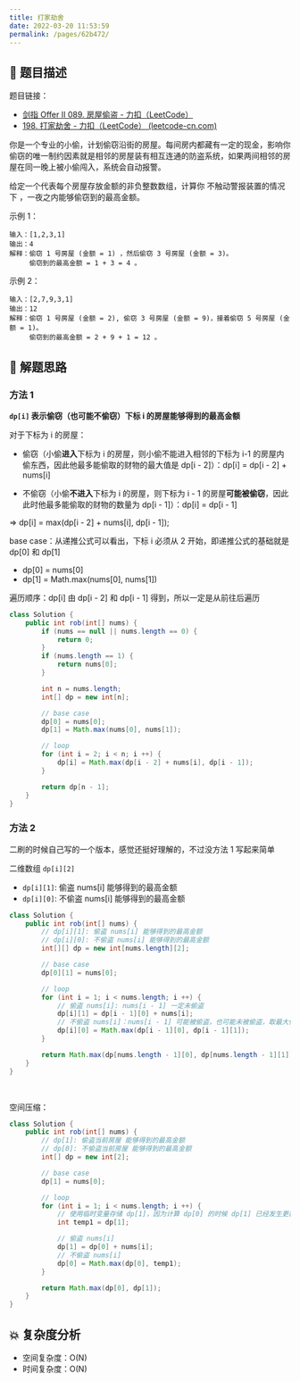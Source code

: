 ```yaml
---
title: 打家劫舍
date: 2022-03-20 11:53:59
permalink: /pages/62b472/
---
```


## 📃 题目描述

题目链接：

- [剑指 Offer II 089. 房屋偷盗 - 力扣（LeetCode）](https://leetcode.cn/problems/Gu0c2T/)
- [198. 打家劫舍 - 力扣（LeetCode） (leetcode-cn.com)](https://leetcode-cn.com/problems/house-robber/)

你是一个专业的小偷，计划偷窃沿街的房屋。每间房内都藏有一定的现金，影响你偷窃的唯一制约因素就是相邻的房屋装有相互连通的防盗系统，如果两间相邻的房屋在同一晚上被小偷闯入，系统会自动报警。

给定一个代表每个房屋存放金额的非负整数数组，计算你 不触动警报装置的情况下 ，一夜之内能够偷窃到的最高金额。

示例 1：

```
输入：[1,2,3,1]
输出：4
解释：偷窃 1 号房屋 (金额 = 1) ，然后偷窃 3 号房屋 (金额 = 3)。
     偷窃到的最高金额 = 1 + 3 = 4 。
```

示例 2：

```
输入：[2,7,9,3,1]
输出：12
解释：偷窃 1 号房屋 (金额 = 2), 偷窃 3 号房屋 (金额 = 9)，接着偷窃 5 号房屋 (金额 = 1)。
     偷窃到的最高金额 = 2 + 9 + 1 = 12 。
```

## 🔔 解题思路

### 方法 1

**`dp[i]` 表示偷窃（也可能不偷窃）下标 i 的房屋能够得到的最高金额**

对于下标为 i 的房屋：

- 偷窃（小偷**进入**下标为 i 的房屋，则小偷不能进入相邻的下标为 i-1 的房屋内偷东西，因此他最多能偷取的财物的最大值是 dp[i - 2]）：dp[i] = dp[i - 2] + nums[i]

- 不偷窃（小偷**不进入**下标为 i 的房屋，则下标为 i - 1 的房屋**可能被偷窃**，因此此时他最多能偷取的财物的数量为 dp[i - 1]）：dp[i] = dp[i - 1] 


=> dp[i] = max(dp[i - 2] + nums[i], dp[i - 1]);

base case：从递推公式可以看出，下标 i 必须从 2 开始，即递推公式的基础就是 dp[0] 和 dp[1]

- dp[0] = nums[0]
- dp[1] = Math.max(nums[0], nums[1])

遍历顺序：dp[i] 由 dp[i - 2] 和 dp[i - 1] 得到，所以一定是从前往后遍历


```java
class Solution {
    public int rob(int[] nums) {
        if (nums == null || nums.length == 0) {
            return 0;
        }
        if (nums.length == 1) {
            return nums[0];
        }

        int n = nums.length;
        int[] dp = new int[n];

        // base case
        dp[0] = nums[0];
        dp[1] = Math.max(nums[0], nums[1]);

        // loop
        for (int i = 2; i < n; i ++) {
            dp[i] = Math.max(dp[i - 2] + nums[i], dp[i - 1]);
        }

        return dp[n - 1];
    }
}
```

### 方法 2

二刷的时候自己写的一个版本，感觉还挺好理解的，不过没方法 1 写起来简单

二维数组 `dp[i][2]`

- `dp[i][1]`: 偷盗 nums[i] 能够得到的最高金额
- `dp[i][0]`: 不偷盗 nums[i] 能够得到的最高金额

```java
class Solution {
    public int rob(int[] nums) {
        // dp[i][1]: 偷盗 nums[i] 能够得到的最高金额
        // dp[i][0]: 不偷盗 nums[i] 能够得到的最高金额
        int[][] dp = new int[nums.length][2];

        // base case
        dp[0][1] = nums[0];

        // loop
        for (int i = 1; i < nums.length; i ++) {
            // 偷盗 nums[i]: nums[i - 1] 一定未偷盗
            dp[i][1] = dp[i - 1][0] + nums[i];
            // 不偷盗 nums[i]：nums[i - 1] 可能被偷盗，也可能未被偷盗，取最大值
            dp[i][0] = Math.max(dp[i - 1][0], dp[i - 1][1]);
        }

        return Math.max(dp[nums.length - 1][0], dp[nums.length - 1][1]);
    }
}
```

<br>

空间压缩：

```java
class Solution {
    public int rob(int[] nums) {
        // dp[1]: 偷盗当前房屋 能够得到的最高金额
        // dp[0]: 不偷盗当前房屋 能够得到的最高金额
        int[] dp = new int[2];

        // base case
        dp[1] = nums[0];

        // loop
        for (int i = 1; i < nums.length; i ++) {
            // 使用临时变量存储 dp[1]，因为计算 dp[0] 的时候 dp[1] 已经发生更新了
            int temp1 = dp[1];

            // 偷盗 nums[i]
            dp[1] = dp[0] + nums[i];
            // 不偷盗 nums[i]
            dp[0] = Math.max(dp[0], temp1);
        }

        return Math.max(dp[0], dp[1]);
    }
}
```



## 💥 复杂度分析

- 空间复杂度：O(N)
- 时间复杂度：O(N)

